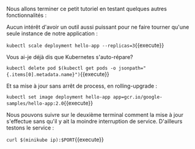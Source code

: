 Nous allons terminer ce petit tutoriel en testant quelques autres fonctionnalités :

Aucun intérêt d'avoir un outil aussi puissant pour ne faire tourner qu'une seule instance de notre application :

`kubectl scale deployment hello-app --replicas=3`{{execute}}

Vous ai-je déjà dis que Kubernetes s'auto-répare?

`kubectl delete pod $(kubectl get pods -o jsonpath="{.items[0].metadata.name}")`{{execute}}

Et sa mise à jour sans arrêt de process, en rolling-upgrade :

`kubectl set image deployment hello-app app=gcr.io/google-samples/hello-app:2.0`{{execute}}

Nous pouvons suivre sur le deuxième terminal comment la mise à jour s'effectue sans qu'il y ait la moindre interruption de service. D'ailleurs testons le service :

`curl $(minikube ip):$PORT`{{execute}}
